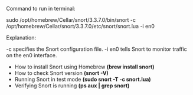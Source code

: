 Command to run in terminal:

sudo /opt/homebrew/Cellar/snort/3.3.7.0/bin/snort -c /opt/homebrew/Cellar/snort/3.3.7.0/etc/snort/snort.lua -i en0

Explanation:

-c specifies the Snort configuration file.
-i en0 tells Snort to monitor traffic on the en0 interface.
- How to install Snort using Homebrew <b>(brew install snort)</b>
- How to check Snort version <b>(snort -V)</b>
- Running Snort in test mode <b>(sudo snort -T -c snort.lua)</b>
- Verifying Snort is running <b>(ps aux | grep snort)</b>
